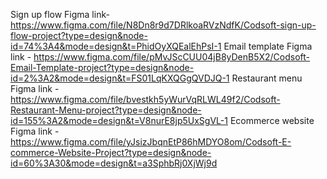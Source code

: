 Sign up flow Figma link-    https://www.figma.com/file/N8Dn8r9d7DRlkoaRVzNdfK/Codsoft-sign-up-flow-project?type=design&node-id=74%3A4&mode=design&t=PhidOyXQEalEhPsI-1
Email template Figma link -    https://www.figma.com/file/pMvJScCUU04jB8yDenB5X2/Codsoft-Email-Template-project?type=design&node-id=2%3A2&mode=design&t=FS01LqKXQGgQVDJQ-1
Restaurant menu Figma link -    https://www.figma.com/file/bvestkh5yWurVqRLWL49f2/Codsoft-Restaurant-Menu-project?type=design&node-id=155%3A2&mode=design&t=V8nurE8jp5UxSgVL-1
Ecommerce website Figma link -    https://www.figma.com/file/yJsizJbqnEtP86hMDYO8om/Codsoft-E-commerce-Website-Project?type=design&node-id=60%3A30&mode=design&t=a3SphbRj0XjWj9d
